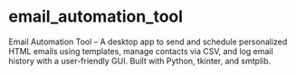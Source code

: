 # email_automation_tool
Email Automation Tool – A desktop app to send and schedule personalized HTML emails using templates, manage contacts via CSV, and log email history with a user-friendly GUI. Built with Python, tkinter, and smtplib.
